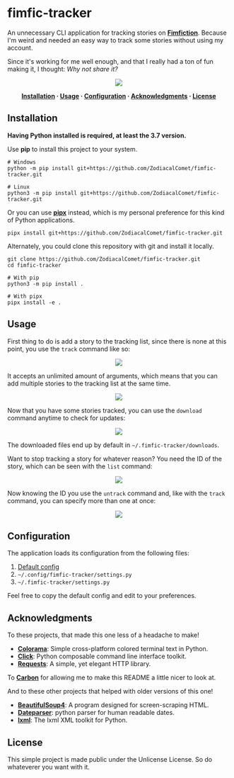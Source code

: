 # fimfic-tracker

An unnecessary CLI application for tracking stories on [**Fimfiction**](https://www.fimfiction.net/). Because I'm weird and needed an easy way to track some stories without using my account.

Since it's working for me well enough, and that I really had a ton of fun making it, I thought: *Why not share it?*

<p align="center"><img src="https://i.imgur.com/uLHq3Jh.png"></p>

<p align="center">
<strong>
<a href="#installation">Installation</a>
·
<a href="#usage">Usage</a>
·
<a href="#configuration">Configuration</a>
·
<a href="#acknowledgments">Acknowledgments</a>
·
<a href="#license">License</a>
</strong>
</p>

## Installation

**Having Python installed is required, at least the 3.7 version.**

Use **pip** to install this project to your system.

```text
# Windows
python -m pip install git+https://github.com/ZodiacalComet/fimfic-tracker.git

# Linux
python3 -m pip install git+https://github.com/ZodiacalComet/fimfic-tracker.git
```

Or you can use [**pipx**](https://github.com/pipxproject/pipx#install-pipx) instead, which is my personal preference for this kind of Python applications.

```text
pipx install git+https://github.com/ZodiacalComet/fimfic-tracker.git
```

Alternately, you could clone this repository with git and install it locally.

```text
git clone https://github.com/ZodiacalComet/fimfic-tracker.git
cd fimfic-tracker

# With pip
python3 -m pip install .

# With pipx
pipx install -e .
```

## Usage

First thing to do is add a story to the tracking list, since there is none at this point, you use the `track` command like so:

<p align="center"><img src="https://i.imgur.com/BHa6Nr9.png"></p>

It accepts an unlimited amount of arguments, which means that you can add multiple stories to the tracking list at the same time.

<p align="center"><img src="https://i.imgur.com/3xPVbHK.png"></p>

Now that you have some stories tracked, you can use the `download` command anytime to check for updates:

<p align="center"><img src="https://i.imgur.com/feolL9v.png"></p>

The downloaded files end up by default in `~/.fimfic-tracker/downloads`.

Want to stop tracking a story for whatever reason? You need the ID of the story, which can be seen with the `list` command:

<p align="center"><img src="https://i.imgur.com/uWAfXcu.png"></p>

Now knowing the ID you use the `untrack` command and, like with the `track` command, you can specify more than one at once:

<p align="center"><img src="https://i.imgur.com/7bLICcM.png"></p>

## Configuration

The application loads its configuration from the following files:
1. [Default config](https://github.com/ZodiacalComet/fimfic-tracker/blob/master/fimfic_tracker/default_config.py)
2. `~/.config/fimfic-tracker/settings.py`
3. `~/.fimfic-tracker/settings.py`

Feel free to copy the default config and edit to your preferences.

## Acknowledgments

To these projects, that made this one less of a headache to make!

- [**Colorama**](https://github.com/tartley/colorama): Simple cross-platform colored terminal text in Python.
- [**Click**](https://github.com/pallets/click): Python composable command line interface toolkit.
- [**Requests**](https://github.com/psf/requests): A simple, yet elegant HTTP library.

To [**Carbon**](https://carbon.now.sh/) for allowing me to make this README a little nicer to look at.

And to these other projects that helped with older versions of this one!

- [**BeautifulSoup4**](https://launchpad.net/beautifulsoup): A program designed for screen-scraping HTML.
- [**Dateparser**](https://github.com/scrapinghub/dateparser): python parser for human readable dates.
- [**lxml**](https://github.com/lxml/lxml): The lxml XML toolkit for Python.

## License

This simple project is made public under the Unlicense License. So do whateverer you want with it.
